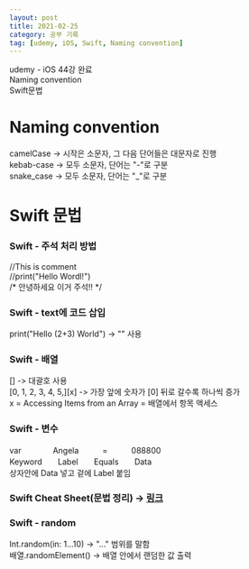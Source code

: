 ```yaml
---
layout: post
title: 2021-02-25
category: 공부 기록
tag: [udemy, iOS, Swift, Naming convention]
---
```


udemy - iOS 44강 완료<br>
Naming convention<br>
Swift문법<br>

# Naming convention

camelCase -> 시작은 소문자, 그 다음 단어들은 대문자로 진행<br>
kebab-case -> 모두 소문자, 단어는 "-"로 구분<br>
snake_case -> 모두 소문자, 단어는 "_"로 구분<br>

# Swift 문법

### Swift - 주석 처리 방법<br>
//This is comment<Br>
//print("Hello Wordl!")<br>
/* 안녕하세요 이거 주석!! */ <br>

### Swift - text에 코드 삽입

print("Hello \(2+3) World") -> "\" 사용<br>

### Swift - 배열

[] -> 대괄호 사용<br>
[0, 1, 2, 3, 4, 5,][x] -> 가장 앞에 숫자가 [0] 뒤로 갈수록 하나씩 증가 <br>
x = Accessing Items from an Array = 배열에서 항목 액세스<br>

### Swift - 변수

var　　　　Angela　　　=　　　088800 <br>
Keyword　　Label　　Equals　　Data <br>
상자안에 Data 넣고 겉에 Label 붙임<br>

### Swift Cheat Sheet(문법 정리) -> [링크](https://drive.google.com/uc?export=download&id=1BqRe7Io-9gTR6xAhLLSEyKV7rpRpT0wT)

### Swift - random
Int.random(in: 1...10) -> "..." 범위를 말함<br>
배열.randomElement() -> 배열 안에서 랜덤한 값 출력<br>
